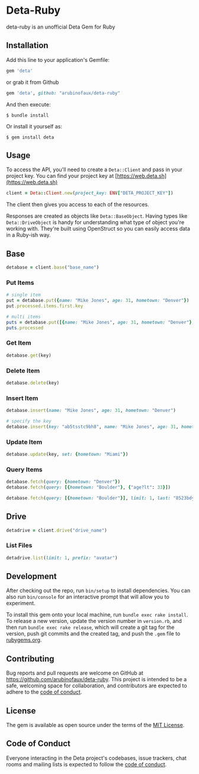 # Deta-Ruby

deta-ruby is an unofficial Deta Gem for Ruby

## Installation

Add this line to your application's Gemfile:

```ruby
gem 'deta'
```

or grab it from Github
```ruby
gem 'deta', github: "arubinofaux/deta-ruby"
```

And then execute:

    $ bundle install

Or install it yourself as:

    $ gem install deta

## Usage

To access the API, you'll need to create a `Deta::Client` and pass in your project key. You can find your project key at [https://web.deta.sh](https://web.deta.sh)

```ruby
client = Deta::Client.new(project_key: ENV["DETA_PROJECT_KEY"])
```

The client then gives you access to each of the resources.

Responses are created as objects like `Deta::BaseObject`. Having types like `Deta::DriveObject` is handy for understanding what type of object you're working with. They're built using OpenStruct so you can easily access data in a Ruby-ish way.

## Base

```ruby
detabase = client.base("base_name")
```

### Put Items

```ruby
# single item
put = detabase.put({name: "Mike Jones", age: 31, hometown: "Denver"})
put.processed.items.first.key

# multi items
puts = detabase.put([{name: "Mike Jones", age: 31, hometown: "Denver"}, {name: "Mike Dow", age: 25, hometown: "Miami"}])
puts.processed
```

### Get Item

```ruby
detabase.get(key)
```

### Delete Item

```ruby
detabase.delete(key)
```

### Insert Item

```ruby
detabase.insert(name: "Mike Jones", age: 31, hometown: "Denver")

# specify the key
detabase.insert(key: "ab5tsstc9bh8", name: "Mike Jones", age: 31, hometown: "Denver")
```

### Update Item

```ruby
detabase.update(key, set: {hometown: "Miami"})
```

### Query Items

```ruby
detabase.fetch(query: {hometown: "Denver"})
detabase.fetch(query: [{hometown: "Boulder"}, {"age?lt": 33}])

detabase.fetch(query: [{hometown: "Boulder"}], limit: 1, last: "8523bdyxlqww")
```

## Drive

```ruby
detadrive = client.drive("drive_name")
```

### List Files

```ruby
detadrive.list(limit: 1, prefix: "avatar")
```

## Development

After checking out the repo, run `bin/setup` to install dependencies. You can also run `bin/console` for an interactive prompt that will allow you to experiment.

To install this gem onto your local machine, run `bundle exec rake install`. To release a new version, update the version number in `version.rb`, and then run `bundle exec rake release`, which will create a git tag for the version, push git commits and the created tag, and push the `.gem` file to [rubygems.org](https://rubygems.org).

## Contributing

Bug reports and pull requests are welcome on GitHub at https://github.com/arubinofaux/deta-ruby. This project is intended to be a safe, welcoming space for collaboration, and contributors are expected to adhere to the [code of conduct](https://github.com/arubinofaux/deta-ruby/blob/main/CODE_OF_CONDUCT.md).

## License

The gem is available as open source under the terms of the [MIT License](https://opensource.org/licenses/MIT).

## Code of Conduct

Everyone interacting in the Deta project's codebases, issue trackers, chat rooms and mailing lists is expected to follow the [code of conduct](https://github.com/arubinofaux/deta-ruby/blob/main/CODE_OF_CONDUCT.md).
